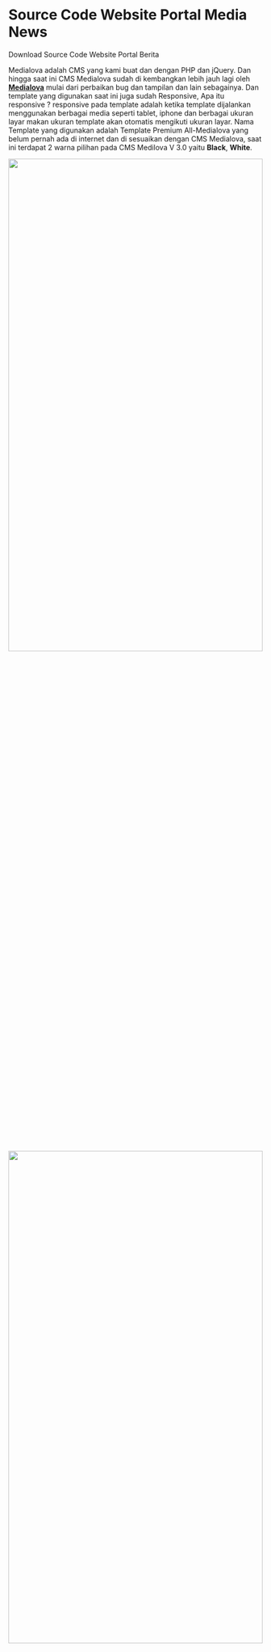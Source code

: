# Source Code Website Portal Media News
Download Source Code Website Portal Berita

Medialova adalah CMS yang kami buat dan&nbsp;dengan PHP dan jQuery. Dan hingga saat ini CMS Medialova&nbsp;sudah di kembangkan lebih jauh lagi oleh <a href="https://www.medialova.com/"><strong>Medialova</strong></a> mulai dari perbaikan bug dan tampilan dan lain sebagainya. Dan template yang digunakan saat ini juga sudah Responsive, Apa itu responsive ? responsive pada template adalah ketika template dijalankan menggunakan berbagai media seperti tablet, iphone dan berbagai ukuran layar makan ukuran template akan otomatis mengikuti ukuran layar. Nama Template yang digunakan adalah Template Premium All-Medialova yang belum pernah ada di internet dan di sesuaikan dengan CMS Medialova, saat ini terdapat 2 warna pilihan pada CMS Medilova V 3.0 yaitu <strong>Black</strong>, <strong>White</strong>.

<p><span style="color:#ff0066"><strong><img alt="" src="https://3.bp.blogspot.com/-LbVHh0m035Y/Xt0y_9mI3DI/AAAAAAAAAEk/IBm1k36pQVcth1erqsB70Fg74Fxe6SqhgCLcBGAsYHQ/s1600/1.png" style="height:50%; width:100%" /></strong></span></p>

<p><span style="color:#ff0066"><strong><img alt="" src="https://2.bp.blogspot.com/-C-G_HHp16yc/Xt0zA8lZ2LI/AAAAAAAAAEw/Fu0jGzi12MUOWUKNEA9v2nLa5IGCkCD9gCLcBGAsYHQ/s1600/2.png" style="height:50%; width:100%" /></strong></span></p>

<p><span style="color:#ff0066"><strong><img alt="" src="https://1.bp.blogspot.com/-AzleXbJXGBY/Xt0zBD6BijI/AAAAAAAAAE0/xG6QCGGsJZkrekV3HuWSI6RBMjlE64HOACLcBGAsYHQ/s1600/3.png" style="height:50%; width:100%" /></strong></span></p>

<p><span style="color:#ff0066"><strong><img alt="" src="https://3.bp.blogspot.com/-YJBrQR8F5Ug/Xt0zBaqE0sI/AAAAAAAAAE4/YcPUa1-FBo4SH_T46O7MvdYiFktAIYqugCLcBGAsYHQ/s1600/4.png" style="height:50%; width:100%" /></strong></span></p>

<p><span style="color:#ff0066"><strong><img alt="" src="https://2.bp.blogspot.com/-7sSlzJqmbiQ/Xt0zBiKrbbI/AAAAAAAAAE8/b66bX_u-1ykFd1fcRDbdiefD6U4CtSqjACLcBGAsYHQ/s1600/5.png" style="height:50%; width:100%" /></strong></span></p>

<p><span style="color:#ff0066"><strong><img alt="" src="https://3.bp.blogspot.com/-5fzbwq950FE/Xt0zCNwhwmI/AAAAAAAAAFE/lXYJsG38sjkBh2uJO2CcC55oFbLvzHs6wCLcBGAsYHQ/s1600/6.png" style="height:50%; width:100%" /></strong></span></p>

<p><span style="color:#ff0066"><strong><img alt="" src="https://4.bp.blogspot.com/-DDUoNp0AfBA/Xt0zB9vaDPI/AAAAAAAAAFA/ajrcqG9TsW0B_Y_ASfCTyHOTm18dItgRACLcBGAsYHQ/s1600/7.png" style="height:50%; width:100%" /></strong></span></p>

<p><span style="color:#ff0066"><strong><img alt="" src="https://1.bp.blogspot.com/-emypy4Qi3PY/Xt0zCSdF0mI/AAAAAAAAAFI/rZqxi6sQK5kFidX3URz3OEAT9CHhDIDQACLcBGAsYHQ/s1600/8.png" style="height:50%; width:100%" /></strong></span></p>

<p><span style="color:#ff0066"><strong><img alt="" src="https://4.bp.blogspot.com/-7A1WVORI7Xk/Xt0zC7gheGI/AAAAAAAAAFM/Qbp2eV4Y6PAZhJ2KupO5Cg0GjPbuzdEqACLcBGAsYHQ/s1600/9.png" style="height:50%; width:100%" /></strong></span></p>

<p><span style="color:#ff0066"><strong><img alt="" src="https://4.bp.blogspot.com/-iCZh4X1fSfc/Xt0y_4JqjoI/AAAAAAAAAEg/5w7uqN9Eg6kq3eMNATrNgVfX0NcXbr4yACLcBGAsYHQ/s1600/10.png" style="height:50%; width:100%" /></strong></span></p>

<p><span style="color:#ff0066"><strong><img alt="" src="https://1.bp.blogspot.com/-2xvoLnM6fj8/Xt0y_gmR2kI/AAAAAAAAAEc/qO_1qqjY0LQxZ4juTlEGSK5He06dngkVgCLcBGAsYHQ/s1600/11.png" style="height:50%; width:100%" /></strong></span></p>

<p><span style="color:#ff0066"><strong><img alt="" src="https://4.bp.blogspot.com/-vf7Ba4C2eGk/Xt0zAZ2NWZI/AAAAAAAAAEo/FH7BaNdsDl80js9f6OAzg1u4OkHhVt13wCLcBGAsYHQ/s1600/12.png" style="height:50%; width:100%" /></strong></span></p>

<p><span style="color:#ff0066"><strong><img alt="" src="https://1.bp.blogspot.com/--fcWpEHiJHU/Xt0zAt8AoNI/AAAAAAAAAEs/_DpMxdQjYugwObNT-dYGxzX1bHD4PicsgCLcBGAsYHQ/s1600/13.png" style="height:50%; width:100%" /></strong></span></p>


<p>Pada CMS Medialova V.3.0&nbsp;Terdapat fitur yang jauh lebih banyak&nbsp; yang Super WOW! dengan PHP dan jQuery.</p>
<br />
<p>Jenis Fitur Website</strong></p>

<div class="fitur" style="background:#eee;border:1px solid #ccc;padding:5px 10px;">
<ol>
	<li><span style="color:#ff0099">Halaman Unlimited</span></li>
	<li><span style="color:#ff0099">Menu Multilevel Megamenu</span></li>
	<li><span style="color:#ff0099">1 (satu) Template Responsive</span></li>
	<li><span style="color:#ff0099">Berita Unlimited</span></li>
	<li><span style="color:#ff0099">Kategori Berita Unlimited</span></li>
	<li><span style="color:#ff0099">Berita Terpopuler</span></li>
	<li><span style="color:#ff0099">Berita Utama</span></li>
	<li><span style="color:#ff0099">Berita Pilihan</span></li>
	<li><span style="color:#ff0099">Pencarian Berita</span></li>
	<li><span style="color:#ff0099">Komentar (Email Sender)</span></li>
	<li><span style="color:#ff0099">Agenda</span></li>
	<li><span style="color:#ff0099">Poling/Jajak Pendapat</span></li>
	<li><span style="color:#ff0099">Form Kontak (Email Sender)</span></li>
	<li><span style="color:#ff0099">Galeri Video</span></li>
	<li><span style="color:#ff0099">Galeri Berita Foto</span></li>
	<li><span style="color:#ff0099">Banner/Iklan</span></li>
	<li><span style="color:#ff0099">Modul Newsletter</span></li>
	<li><span style="color:#ff0099">Modul Rating</span></li>
	<li><span style="color:#ff0099">Modul Facebook Fan Page</span></li>
	<li><span style="color:#ff0099">Modul Share Social Media</span></li>
	<li><span style="color:#ff0099">Statistik Pengunjung</span></li>
	<li><span style="color:#ff0099">Submit ke beberapa search engine seperti Google, Yahoo. Yandex, Bing</span></li>
	<li><span style="color:#ff0099">Halaman tksistrator untuk mengelola website untuk memperbaharui dengan mudah isi website anda. Kami telah menggunakan CMS sendiri (bukan open source seperti Joomla/Wordpress), sehingga memudahkan Anda dalam mengelola dan mengupdate konten website walaupun anda orang awam sekalipun.</span></li>
	<li><span style="color:#ff0099">Multiuser tksistrator, dan bisa dibagi dalam beberapa tingkatan hak tksistrator</span></li>
	<li><span style="color:#ff0099">WYSIWYG HTML Editor (untuk memudahkan Anda dalam mengubah konten, seperti halnya anda menggunakan Microsoft Word)</span></li>
	<li><span style="color:#ff0099">CMS SEO Friendly (memudahkan website Anda untuk dikenali oleh mesin pencari seperti Google, Yandex, Bing dan Yahoo!)</span></li>
</ol>
</div><br />
<br />
<p>Berikut beberapa tampilan screenshot dibawah ini.</p>

<p><span style="color:#ff0066"><strong>Cover Medialova</strong></span></p>


<p><img alt="SCRIPT NEWS CMS" src="https://1.bp.blogspot.com/-wL-cHJhaGYk/Xm6OcaouMuI/AAAAAAAAACk/7ov6onAMnhg7K3PDmR0ZqG8-QTnn-57dwCLcBGAsYHQ/s1600/cover.jpg" style="height:50%; width:100%" /></p>

<p><span style="color:#ff0066"><strong>Halaman Beranda</strong></span></p>

<p><img alt="" src="https://1.bp.blogspot.com/-r_b4WrOlhpo/Xm6PogjjyMI/AAAAAAAAACs/_KEanho0-Uc9VD7PoZc5Zzz3n9b8mVJDwCLcBGAsYHQ/s1600/medialova.png" style="height:50%; width:100%" /></p>

<p><span style="color:#ff0066"><strong>Halaman Berita</strong></span></p>

<p><span style="color:#ff0066"><strong><img alt="" src="https://1.bp.blogspot.com/-WLTtrThmN2s/Xm6PrIYaR2I/AAAAAAAAACw/owL2rGbyBZMqLwP6cVUsHGH3qUKjkSDsQCLcBGAsYHQ/s1600/medialovacom.png" style="height:50%; width:100%" /></strong></span></p>

<p><span style="color:#ff0066"><strong>Akhir Halaman (Footer</strong></span></p>

<p><span style="color:#ff0066"><strong><img alt="" src="https://1.bp.blogspot.com/-kIWSiI4auz8/Xm6PtdY-QYI/AAAAAAAAAC0/PUvf8HS8-hsse2vBtgmQ-OA2di-MuWCtgCLcBGAsYHQ/s1600/medialova_2.png" style="height:50%; width:100%" /></strong></span></p>

<p>Untuk Demo Anda bisa lihat disini: <strong><a href="https://www.medialova.com/">DEMO</a></strong></p>

<p>Dan Untuk sobat yang ingin merasakan Citarasa dari CMS Medialova V 3.0&nbsp;&ndash; Three Color Tunggul Responsive Template, maka Silahkan pergi ke halaman <strong><a href="https://www.medialova.com/">Download</a></strong>. Untuk nama filenya sendiri adalah <strong><a href="https://www.medialova.com/download.html">Script_Cms_Medialova</a></strong> atau menghubungi saya&nbsp;melalui email : tanya@medialova.com. Kalian juga bisa mampir untuk ngobrol secara langsung dengan saya di <strong><a href="https://room.medialova.com/">Platform Room Chat</a></strong>.</p>

Regards

<u>CEO Founder:</u> <strong>Bian Dinnurjand</strong> - <a href="https://www.medialova.com/"><strong>Medialova.com</strong></a>
